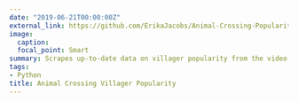 ```yaml
---
date: "2019-06-21T00:00:00Z"
external_link: https://github.com/ErikaJacobs/Animal-Crossing-Popularity-Data
image:
  caption: 
  focal_point: Smart
summary: Scrapes up-to-date data on villager popularity from the video game "Animal Crossing: New Horizons" automatically using Airflow.
tags:
- Python
title: Animal Crossing Villager Popularity
---
```

